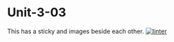 # Unit-3-03
This has a sticky and images beside each other.
 [![linter](https://github.com/Hannah-Jurewicz-Turner/Unit-3-03/workflows/linter/badge.svg)](https://github.com/marketplace/actions/super-linter)
